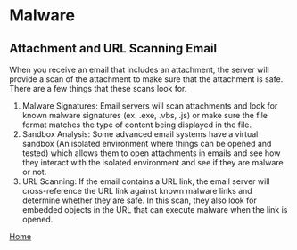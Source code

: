 # Malware 

## Attachment and URL Scanning Email 
When you receive an email that includes an attachment, the server will provide a scan of the attachment to make sure that the attachment is safe. There are a few things that these scans look for. 
1. Malware Signatures: Email servers will scan attachments and look for known malware signatures (ex. .exe, .vbs, .js) or make sure the file format matches the type of content being displayed in the file.
2. Sandbox Analysis: Some advanced email systems have a virtual sandbox (An isolated environment where things can be opened and tested) which allows them to open attachments in emails and see how they interact with the isolated environment and see if they are malware or not.
3. URL Scanning: If the email contains a URL link, the email server will cross-reference the URL link against known malware links and determine whether they are safe. In this scan, they also look for embedded objects in the URL that can execute malware when the link is opened. 
   
[Home](README.md)
